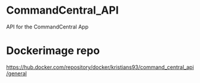 # CommandCentral_API
API for the CommandCentral App


# Dockerimage repo
https://hub.docker.com/repository/docker/kristians93/command_central_api/general
